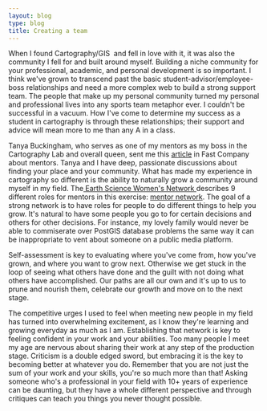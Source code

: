 ```yaml
---
layout: blog
type: blog
title: Creating a team
---
```


When I found Cartography/GIS  and fell in love with it, it was also the community I fell for and built around myself. Building a niche community for your professional, academic, and personal development is so important. I think we've grown to transcend past the basic student-advisor/employee-boss relationships and need a more complex web to build a strong support team. The people that make up my personal community turned my personal and professional lives into any sports team metaphor ever. I couldn't be successful in a vacuum. How I've come to determine my success as a student in cartography is through these relationships; their support and advice will mean more to me than any A in a class.

Tanya Buckingham, who serves as one of my mentors as my boss in the Cartography Lab and overall queen, sent me this <a href="http://www.fastcompany.com/3042664/hit-the-ground-running/the-five-types-of-mentors-you-need?utm_source=facebook">article</a> in Fast Company about mentors. Tanya and I have deep, passionate discussions about finding your place and your community. What has made my experience in cartography so different is the ability to naturally grow a community around myself in my field. The<a href="http://eswnonline.org/"> Earth Science Women's Network </a>describes 9 different roles for mentors in this exercise: <a href="https://kowalskycartography.files.wordpress.com/2015/03/network_map_explained2.pdf" target="_blank">mentor network</a>. The goal of a strong network is to have roles for people to do different things to help you grow. It's natural to have some people you go to for certain decisions and others for other decisions. For instance, my lovely family would never be able to commiserate over PostGIS database problems the same way it can be inappropriate to vent about someone on a public media platform.

Self-assessment is key to evaluating where you've come from, how you've grown, and where you want to grow next. Otherwise we get stuck in the loop of seeing what others have done and the guilt with not doing what others have accomplished. Our paths are all our own and it's up to us to prune and nourish them, celebrate our growth and move on to the next stage.

The competitive urges I used to feel when meeting new people in my field has turned into overwhelming excitement, as I know they're learning and growing everyday as much as I am. Establishing that network is key to feeling confident in your work and your abilities. Too many people I meet my age are nervous about sharing their work at any step of the production stage. Criticism is a double edged sword, but embracing it is the key to becoming better at whatever you do. Remember that you are not just the sum of your work and your skills, you're so much more than that! Asking someone who's a professional in your field with 10+ years of experience can be daunting, but they have a whole different perspective and through critiques can teach you things you never thought possible.